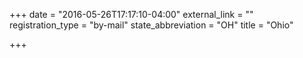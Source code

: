 +++
date = "2016-05-26T17:17:10-04:00"
external_link = ""
registration_type = "by-mail"
state_abbreviation = "OH"
title = "Ohio"

+++

